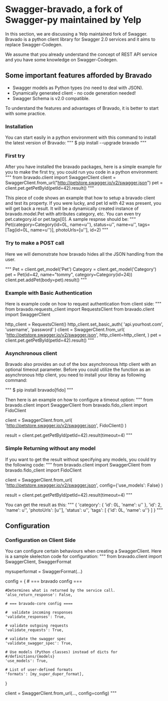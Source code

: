# Swagger-bravado, a fork of Swagger-py maintained by Yelp

In this section, we are discussing a Yelp maintained fork of Swagger. Bravado is a python client library for Swagger 2.0 services and it aims to replace Swagger-Codegen.  

We assume that you already understand the concept of REST API service and you have some knowledge on Swagger-Codegen.

## Some important features afforded by Bravado 
- Swagger models as Python types (no need to deal with JSON).
- Dynamically generated client - no code generation needed!
- Swagger Schema is v2.0 compatible.

To understand the features and advantages of Bravado, it is better to start with some practice.

### Installation
You can start easily in a python environment with this command to install the latest version of Bravado:
"""
$ pip install --upgrade bravado
"""

### First try
After you have installed the bravado packages, here is a simple example for you to make the first try, you could run you code in a python environment:
"""
from bravado.client import SwaggerClient
client = SwaggerClient.from_url("http://petstore.swagger.io/v2/swagger.json")
pet = client.pet.getPetById(petId=42).result()
"""

This piece of code shows an example that how to setup a bravado client and test its property. If you were lucky, and pet Id with 42 was present, you will get back a result. It will be a dynamically created instance of bravado.model.Pet with attributes category, etc. You can even try pet.category.id or pet.tags[0].
A sample respnse should be:
"""
Pet(category=Category(id=0L, name=u''), status=u'', name=u'', tags=[Tag(id=0L, name=u'')], photoUrls=[u''], id=2)
"""

### Try to make a POST call
Here we will demonstrate how bravado hides all the JSON handling from the user.

"""
Pet = client.get_model('Pet')
Category = client.get_model('Category')
pet = Pet(id=42, name="tommy", category=Category(id=24))
client.pet.addPet(body=pet).result()
"""

### Example with Basic Authentication
Here is example code on how to request authentication from client side:
"""
from bravado.requests_client import RequestsClient
from bravado.client import SwaggerClient

http_client = RequestsClient()
http_client.set_basic_auth(
    'api.yourhost.com',
    'username', 'password'
)
client = SwaggerClient.from_url(
    'http://petstore.swagger.io/v2/swagger.json',
    http_client=http_client,
)
pet = client.pet.getPetById(petId=42).result()
"""

### Asynchronous client
Bravado also provides an out of the box asynchronous http client with an optional timeout parameter. Before you could utilize the function as an asynchronous http client, you need to install your libray as following command:

"""
$ pip install bravado[fido]
"""

Then here is an example on how to configure a timeout option:
"""
from bravado.client import SwaggerClient
from bravado.fido_client import FidoClient

client = SwaggerClient.from_url(
    'http://petstore.swagger.io/v2/swagger.json',
    FidoClient()
)

result = client.pet.getPetById(petId=42).result(timeout=4)
"""

### Simple Returning without any model
If you want to get the result without specifying any models, you could try the following code:
"""
from bravado.client import SwaggerClient
from bravado.fido_client import FidoClient

client = SwaggerClient.from_url(
    'http://petstore.swagger.io/v2/swagger.json',
    config={'use_models': False}
)

result = client.pet.getPetById(petId=42).result(timeout=4)
"""

You can get the result as this:
"""
{
    'category': {
        'id': 0L,
        'name': u''
    },
    'id': 2,
    'name': u'',
    'photoUrls': [u''],
    'status': u'',
    'tags': [
        {'id': 0L, 'name': u''}
    ]
}
"""

## Configuration
### Configuration on Client Side
You can configure certain behaviours when creating a SwaggerClient. Here is a sample skelecton code for configuration:
"""
from bravado.client import SwaggerClient, SwaggerFormat

mysuperformat = SwaggerFormat(...)

config = {
    # === bravado config ===

    #Determines what is returned by the service call.
    'also_return_response': False,

    # === bravado-core config ====

    #  validate incoming responses
    'validate_responses': True,

    # validate outgoing requests
    'validate_requests': True,

    # validate the swagger spec
    'validate_swagger_spec': True,

    # Use models (Python classes) instead of dicts for #/definitions/{models}
    'use_models': True,

    # List of user-defined formats
    'formats': [my_super_duper_format],

}

client = SwaggerClient.from_url(..., config=config)
"""

